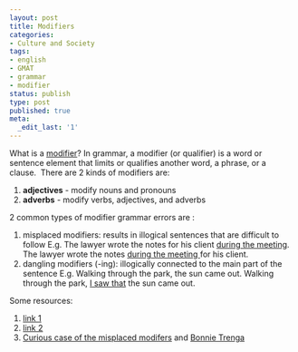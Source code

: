 ```yaml
---
layout: post
title: Modifiers
categories:
- Culture and Society
tags:
- english
- GMAT
- grammar
- modifier
status: publish
type: post
published: true
meta:
  _edit_last: '1'
---
```

What is a <a href="http://en.wikipedia.org/wiki/Grammatical_modifier">modifier</a>? In grammar, a modifier (or qualifier) is a word or sentence element that limits or qualifies another word, a phrase, or a clause.  There are 2 kinds of modifiers are:
<ol>
	<li><strong>adjectives</strong> - modify nouns and pronouns</li>
	<li><strong>adverbs</strong> - modify verbs, adjectives, and adverbs</li>
</ol>
<div>2 common types of modifier grammar errors are :</div>
<div>
<ol>
	<li>misplaced modifiers: results in illogical sentences that are difficult to follow
E.g. The lawyer wrote the notes for his client <span style="text-decoration: underline;">during the meeting</span>. 
The lawyer wrote the notes <span style="text-decoration: underline;">during the meeting </span>for his client. </li>
	<li>dangling modifiers (-ing): illogically connected to the main part of the sentence
E.g. Walking through the park, the sun came out.
Walking through the park, <span style="text-decoration: underline;">I saw that</span> the sun came out. </li>
</ol>
<div>Some resources:</div>
<div>
<ol>
	<li><a href="http://ace.acadiau.ca/english/grammar/mmodifier.htm">link 1</a></li>
	<li><a href="http://www.chompchomp.com/terms/modifier.htm">link 2</a></li>
	<li><a href="http://www.amazon.com/Curious-Case-Misplaced-Modifier-Mysteries/dp/1582975612/ref=pd_cp_b_2?pf_rd_p=413864201&amp;pf_rd_s=center-41&amp;pf_rd_t=201&amp;pf_rd_i=0805088318&amp;pf_rd_m=ATVPDKIKX0DER&amp;pf_rd_r=1ME0BQC07TS60PKYN38N">Curious case of the misplaced modifers</a> and <a href="http://sentencesleuth.blogspot.com/">Bonnie Trenga</a></li>
</ol>
</div>
</div>
